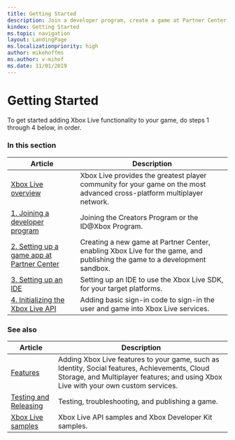 ```yaml
---
title: Getting Started
description: Join a developer program, create a game at Partner Center, add the Xbox Live SDK to your IDE, and write basic sign-in code.
kindex: Getting Started
ms.topic: navigation
layout: LandingPage
ms.localizationpriority: high
author: mikehoffms
ms.author: v-mihof
ms.date: 11/01/2019
---
```


# Getting Started

To get started adding Xbox Live functionality to your game, do steps 1 through 4 below, in order.


### In this section

| Article | Description |
|---------|-------------|
| [Xbox Live overview](live-xbl-overview.md) | Xbox Live provides the greatest player community for your game on the most advanced cross-platform multiplayer network. |
| [1. Joining a developer program](join-dev-program/live-join-dev-program-nav.md) | Joining the Creators Program or the ID@Xbox Program. |
| [2. Setting up a game app at Partner Center](setup-partner-center/live-setup-partner-center-nav.md) | Creating a new game at Partner Center, enabling Xbox Live for the game, and publishing the game to a development sandbox. |
| [3. Setting up an IDE](setup-ide/live-setup-ide-nav.md) | Setting up an IDE to use the Xbox Live SDK, for your target platforms. |
| [4. Initializing the Xbox Live API](add-signin-code/live-add-signin-code-nav.md) | Adding basic sign-in code to sign-in the user and game into Xbox Live services. |


### See also

| Article | Description |
|---------|-------------|
| [Features](../features/live-features-nav.md) | Adding Xbox Live features to your game, such as Identity, Social features, Achievements, Cloud Storage, and Multiplayer features; and using Xbox Live with your own custom services. |
| [Testing and Releasing](../test-release/live-test-release-nav.md) | Testing, troubleshooting, and publishing a game. |
| [Xbox Live samples](../features/general/samples/live-samples.md) | Xbox Live API samples and Xbox Developer Kit samples. |
